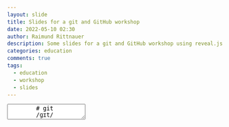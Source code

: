 ```yaml
---
layout: slide
title: Slides for a git and GitHub workshop
date: 2022-05-10 02:30
author: Raimund Rittnauer
description: Some slides for a git and GitHub workshop using reveal.js
categories: education
comments: true
tags:
  - education
  - workshop
  - slides
---
```


<section data-markdown>
    <textarea data-template>
        # git
        /ɡɪt/
        ---
        <img src="/assets/img/2022-05-11-git-github-workshop/git-logo.png" />
        ---
        ## What does Wikipedia say?
        - Git is a software for __tracking changes__ in any set of files, usually used for __coordinating work among programmers__ collaboratively developing source code during software development.
        - Its goals include speed, data integrity, and support for distributed, non-linear workflows (thousands of parallel branches running on different systems).
        ---
        ## Development of git
        - Git was originally authored by Linus Torvalds in 2005 for development of the Linux kernel, with other kernel developers contributing to its initial development.
        - Distributed version control system
        - [https://git-scm.com/](https://git-scm.com/)
        ---
        <img src="/assets/img/2022-05-11-git-github-workshop/torvalds.png">
        <br />
        Linus Torvalds
        ---
        ## Distributed Version Control System
        - is a form of version control in which the complete codebase, including its full history, is mirrored on every developer's computer.
        - Compared to centralized version control
           - automatic management branching and merging
           - speeds up most operations
           - ability to work offline
           - does not rely on a single location for backups
        ---
        ## Centralized vs Distributed
        <img src="/assets/img/2022-05-11-git-github-workshop/centralized-distributed.png">
        ---
        ## git in a nutshell
        - Tracks code changes
        - Tracks who made changes
        - Enables coding collaboration
        ---
        ## But why git?
        - Developers can work together from anywhere in the world.
        - Developers can see the full history of the project.
        - Developers can revert to earlier versions of a project.
        ---
        <img src="/assets/img/2022-05-11-git-github-workshop/github-logo.png">
        ---
        ## GitHub
        - Offers the distributed version control and source code management (SCM) functionality of Git
        - Provider of Internet hosting for software development and version control using Git
        - [https://github.com/](https://github.com/)
        ---
        <img src="/assets/img/2022-05-11-git-github-workshop/gitlab-logo.png">
        ---
        ## GitLab
        - DevOps software that combines the ability to develop, secure, and operate software in a single application.
        - It was a source code management solution to collaborate within a team on software development that evolved to an integrated solution covering the software development life cycle, and then to the whole DevOps life cycle.
        - Free and open-source
        - [https://gitlab.com/](https://gitlab.com/)
        ---
        ## git != GitHub != GitLab
        ---
        ## git
        let's get started
        ---
        ## git vocabularies
        - Repository
        - Clone
        - Add
        - Status
        - Commit
        - Pull
        - Push
        - Branch
        - Merge
        ---
        <!-- .slide: data-background-image="/assets/img/2022-05-11-git-github-workshop/mangotime1.jpg" -->
        ## ~~Mango~~Demotime
        ---
        ## git vocabularies
        - __Repository__
        - Clone
        - Add
        - Status
        - Commit
        - Pull
        - Push
        - Branch
        - Merge
        ---
        ## Repository
        - Rough explanation: contains all your data (source code files) and their versions (history)
        - Remote repository -> on the server
        - Local repository -> on the client
        ---
        ## git vocabularies
        - Repository
        - __Clone__
        - Add
        - Status
        - Commit
        - Pull
        - Push
        - Branch
        - Merge
        ---
        ## git clone
        - Clones (creates a copy) a repository from the server to the client (laptop, desktop computer, smartphone, …)
        ```bash
        git clone https://github.com/raaaimund/hello-world.git 
        ```
        ---
        ## git vocabularies
        - Repository
        - Clone
        - __Add__
        - Status
        - Commit
        - Pull
        - Push
        - Branch
        - Merge
        ---
        ## git add
        - Makes (changed/added/removed) files ready to commit

        Add all files of the current directory
        ```bash
        git add .
        ```

        Add a specific file
        ```
        git add Main.java
        ```
        ---
        ## git vocabularies
        - Repository
        - Clone
        - Add
        - __Status__
        - Commit
        - Pull
        - Push
        - Branch
        - Merge
        ---
        ## git status
        - If you are not sure what’s the current status -> check the status
        ```bash
        git status
        ```
        <img src="/assets/img/2022-05-11-git-github-workshop/git-status.png">
        ---
        ## git vocabularies
        - Repository
        - Clone
        - Add
        - Status
        - __Commit__
        - Pull
        - Push
        - Branch
        - Merge
        ---
        ## git commit
        - Makes (changed/added/removed) files ready on the local repository to push to the remote repository.
        - Adds a message to those files for explaining collaborators (your colleagues) what was changed/implemented/fixed
        ```bash
        git commit –m “short and precise commit message”
        ```
        ---
        ## git commit
        - Commit early, commit often, push often
        - Keep your commit messages small and precise
        - Keep your commits small
        - Smaller commits result in less code to review!
        ---
        ## git vocabularies
        - Repository
        - Clone
        - Add
        - Status
        - Commit
        - __Pull__
        - Push
        - Branch
        - Merge
        ---
        ## git pull
        - Pulls (synchronizes) all changes of the current branch from the remote repository to the local repository
        ```bash
        git pull
        ```
        ---
        ## git vocabularies
        - Repository
        - Clone
        - Add
        - Status
        - Commit
        - Pull
        - __Push__
        - Branch
        - Merge
        ---
        ## git push
        - Pushes (synchronizes) all changes of the current branch from the local  repository to the remote repository
        ```bash
        git push
        ```
        ---
        ## git vocabularies
        - Repository
        - Clone
        - Add
        - Status
        - Commit
        - Pull
        - Push
        - __Branch__
        - __Merge__
        ---
        ## Branching and Merging
        <img src="/assets/img/2022-05-11-git-github-workshop/branches1.png">
        ---
        <!-- .slide: data-background-image="/assets/img/2022-05-11-git-github-workshop/delhi-metro.svg" -->
        ---
        ## git branch
        - List all local branches
        ```bash
        git branch
        ```
        - List all remote branches
        ```bash
        git branch -r
        ```
        - List all branches
        ```bash
        git branch -a
        ```
        ---
        ## git checkout
        - Create a new branch
        ```bash
        git checkout -b "branch name"
        ```
        - Switch to a branch / switch between branches
        ```bash
        git checkout "branch name"
        ```
        ---
        ## git merge
        - Merge one branch into the current branch
        - Switch to the branch into which you want to merge
        ```bash
        git checkout "to-branch"
        ```
        - Merge the branch into the current branch
        ```bash
        git merge "from-branch"
        ```
        ---
        ## git log
        - Shows the branches and their commits
        ```bash
        git log
        ```
        - Show log in graph view
        ```bash
        git log --graph
        ```
        ---
        ## Branching and Merging
        <img src="/assets/img/2022-05-11-git-github-workshop/branches1.png">
        ---
        ## Branching and Merging
        - Create a branch for each feature you want do develop
        - Implement the feature together with your colleagues/collaborators
        - Merge the feature to the main/master branch when finished implementing
        - Often there is also a dev/development branch
        ---
        ## Branching and Merging
        - Never ever (4 real) push directly to the main/master branch.
        - The main/master branch should be a stable version of your software at ALL time after checkout/cloning.
        - Use branches for implementing features.
        ---
        ## You do not want to be a sneaky fox!
        <img class="stretch" src="/assets/img/2022-05-11-git-github-workshop/sneaky-fox.jpg">
        ---
        ## Pull Request / Merge Request
        - Merging on GitHub
        - After your implementation on a branch is finalized -> open a PR (Pull Request)
        - After PR was reviewed, merge the changes to the main/master branch
        ---
        ## GitHub Pages
        Websites for you and your projects
        ---
        ## GitHub Pages
        - Hosted directly from your GitHub repository.
        - Just edit, push, and your changes are live.
        - [https://pages.github.com/en](https://pages.github.com/)
        ---
        ## You just have to
        - Head over to GitHub and create a new public repository named __username.github.io__, where username is your username (or organization name) on GitHub.
        - If the first part of the repository doesn’t exactly match your username, it won’t work, so make sure to get it right.
        ---
        <img class="stretch" src="/assets/img/2022-05-11-git-github-workshop/create-githubpages-project.png">
        ---
        <!-- .slide: data-background-image="/assets/img/2022-05-11-git-github-workshop/mangotime2.jpg" -->
        ## ~~Mango~~Demotime
        ---
        ## Spck Code Editor
        Use HTML, CSS, JavaScript, and git on your Android phone
        ---
        ## Spck Code Editor
        - [https://play.google.com/store/apps/details?id=io.spck](https://play.google.com/store/apps/details?id=io.spck)
        - [https://spck.io/](https://spck.io/)
        ---
        <!-- .slide: data-background-image="/assets/img/2022-05-11-git-github-workshop/mangotime3.jpg" -->
        ## ~~Mango~~Demotime
        ---
        ## Other IDEs
        - You can also use other IDEs
           - Visual Studio Code
           - WebStorm
           - Atom
           - …
        ---
        ## Now it’s your turn
        - Go to [https://github.com/](https://github.com/)
        - Create an account
        - Create a public repository for GitHub pages (username.github.io)
        - Continue solo or team up with others (maximum 3 people per team)
           - Invite your team members as collaborators (Settings -> Collaborators)
        - Create a website about you/your hobby/a project/a movie/a blog/a diary/…
        - Check it out on [https://username.github.io/](https://username.github.io/)
        ---
        ## Need some inspiration?
        - Here is my website -> [https://raaaimund.github.io/](https://raaaimund.github.io/)
        - Other awesome student projects -> [https://education.github.com/pack/gallery](https://education.github.com/pack/gallery)
        ---
        ## CI/CD
        Continuous Integration / Continous Delivery / Continuous Deployment
        ---
        ## CI/CD
        - CI/CD is a method to frequently deliver apps to customers by introducing automation into the stages of app development.
        - The main concepts attributed to CI/CD are continuous integration, continuous delivery, and continuous deployment.
        - CI/CD is a solution to the problems integrating new code can cause for development and operations teams.
        ---
        ## CI
        - Successful CI means new code changes to an app are regularly built, tested, and merged to a shared repository.
        - It’s a solution to the problem of having too many branches of an app in development at once that might conflict with each other.
        ---
        ## CD
        - Continuous delivery usually means a developer’s changes to an application are automatically bug tested and uploaded to a repository (like GitHub or a container registry), where they can then be deployed to a live production environment by the operations team.
        - The purpose of continuous delivery is to ensure that it takes minimal effort to deploy new code.
        ---
        ## CD
        - Continuous deployment (the other possible "CD") can refer to automatically releasing a developer’s changes from the repository to production, where it is usable by customers.
        - It addresses the problem of overloading operations teams with manual processes that slow down app delivery. It builds on the benefits of continuous delivery by automating the next stage in the pipeline.
        ---
        ## CI/CD
        <img src="/assets/img/2022-05-11-git-github-workshop/ci-cd.jpg">
        ---
        ## GitHub Workflows
        - A workflow is a configurable automated process that will run one or more jobs.
        - Workflows are defined by a YAML file checked in to your repository and will run when triggered by an event in your repository, or they can be triggered manually, or at a defined schedule.
        ---
        ## CI/CD - this blog
        [github.com/raaaimund/raaaimund.github.io/actions](https://github.com/raaaimund/raaaimund.github.io/actions)
        ---
        ## CI/CD - Android application
        [github.com/raaaimund/iwmad22/actions](https://github.com/raaaimund/iwmad22/actions)
        ---
        <!-- .slide: data-background-image="/assets/img/2022-05-11-git-github-workshop/mangotime4.jpg" -->
        ## Avoid the ~~Mango~~Banana-Principle
        ---
        <!-- .slide: data-background-image="/assets/img/2022-05-11-git-github-workshop/mangotime5.jpg" -->
        ## ~~Mango~~Demotime
        ---
        ## Short git recap
        - Repository
        - Clone
        - Add
        - Status
        - Commit
        - Pull
        - Push
        - Branch
        - Merge
        ---
        ## Continue your git/GitHub journey
        - [https://lab.github.com/](https://lab.github.com/)
        - [https://github.com/microsoft/workshop-library](https://github.com/microsoft/workshop-library)
        - [https://education.github.com/git-cheat-sheet-education.pdf](https://education.github.com/git-cheat-sheet-education.pdf)
        - [https://education.github.com/](https://education.github.com/)
        ---
        ## Apply for a student developer pack
        [Apply here](https://docs.github.com/en/education/explore-the-benefits-of-teaching-and-learning-with-github-education/use-github-for-your-schoolwork/apply-for-a-student-developer-pack)
        ---
        ## Credits
        - Images of branching and merging from https://digitalvarys.com/git-branch-and-its-operations/
        - Image of Delhi metro rail map from Government of India
        - CI/CD from [redhat.com](https://redhat.com)
        - [https://www.w3schools.com/git/default.asp?remote=github](https://www.w3schools.com/git/default.asp?remote=github)
        - Microsoft and GitHub for their educational support of students
        ---
        ## Slides
        are available on [rittnauer.at](http://rittnauer.at)
    </textarea>
</section>
